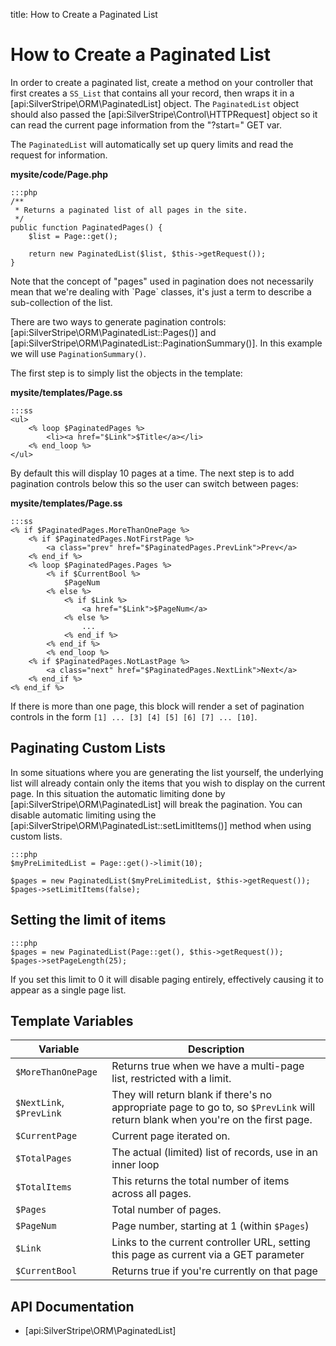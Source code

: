 title: How to Create a Paginated List

# How to Create a Paginated List

In order to create a paginated list, create a method on your controller that first creates a `SS_List` that contains
all your record, then wraps it in a [api:SilverStripe\ORM\PaginatedList] object. The `PaginatedList` object should also passed the 
[api:SilverStripe\Control\HTTPRequest] object so it can read the current page information from the "?start=" GET var.

The `PaginatedList` will automatically set up query limits and read the request for information.

**mysite/code/Page.php**

	:::php
	/**
	 * Returns a paginated list of all pages in the site.
	 */
	public function PaginatedPages() {
		$list = Page::get();

		return new PaginatedList($list, $this->getRequest());
	}

<div class="notice" markdown="1">
Note that the concept of "pages" used in pagination does not necessarily mean that we're dealing with `Page` classes, 
it's just a term to describe a sub-collection of the list.
</div>

There are two ways to generate pagination controls: [api:SilverStripe\ORM\PaginatedList::Pages()] and 
[api:SilverStripe\ORM\PaginatedList::PaginationSummary()]. In this example we will use `PaginationSummary()`.

The first step is to simply list the objects in the template:

**mysite/templates/Page.ss**

	:::ss
	<ul>
		<% loop $PaginatedPages %>
			<li><a href="$Link">$Title</a></li>
		<% end_loop %>
	</ul>

By default this will display 10 pages at a time. The next step is to add pagination controls below this so the user can 
switch between pages:

**mysite/templates/Page.ss**

	:::ss
	<% if $PaginatedPages.MoreThanOnePage %>
		<% if $PaginatedPages.NotFirstPage %>
			<a class="prev" href="$PaginatedPages.PrevLink">Prev</a>
		<% end_if %>
		<% loop $PaginatedPages.Pages %>
			<% if $CurrentBool %>
				$PageNum
			<% else %>
				<% if $Link %>
					<a href="$Link">$PageNum</a>
				<% else %>
					...
				<% end_if %>
			<% end_if %>
			<% end_loop %>
		<% if $PaginatedPages.NotLastPage %>
			<a class="next" href="$PaginatedPages.NextLink">Next</a>
		<% end_if %>
	<% end_if %>

If there is more than one page, this block will render a set of pagination controls in the form 
`[1] ... [3] [4] [5] [6] [7] ... [10]`.

## Paginating Custom Lists

In some situations where you are generating the list yourself, the underlying list will already contain only the items 
that you wish to display on the current page. In this situation the automatic limiting done by [api:SilverStripe\ORM\PaginatedList]
will break the pagination. You can disable automatic limiting using the [api:SilverStripe\ORM\PaginatedList::setLimitItems()] method 
when using custom lists.

	:::php
	$myPreLimitedList = Page::get()->limit(10);

	$pages = new PaginatedList($myPreLimitedList, $this->getRequest());
	$pages->setLimitItems(false);


## Setting the limit of items

	:::php
	$pages = new PaginatedList(Page::get(), $this->getRequest());
	$pages->setPageLength(25);

If you set this limit to 0 it will disable paging entirely, effectively causing it to appear as a single page
list.

## Template Variables

| Variable | Description |
| -------- | -------- |
| `$MoreThanOnePage` | Returns true when we have a multi-page list, restricted with a limit. |
| `$NextLink`, `$PrevLink` | They will return blank if there's no appropriate page to go to, so `$PrevLink` will return blank when you're on the first page. |
| `$CurrentPage` | Current page iterated on. |
| `$TotalPages` | The actual (limited) list of records, use in an inner loop |
| `$TotalItems` | This returns the total number of items across all pages. | 
| `$Pages` | Total number of pages. |
| `$PageNum` | Page number, starting at 1 (within `$Pages`) |
| `$Link` | Links to the current controller URL, setting this page as current via a GET parameter |
| `$CurrentBool` | Returns true if you're currently on that page |


## API Documentation

* [api:SilverStripe\ORM\PaginatedList]


